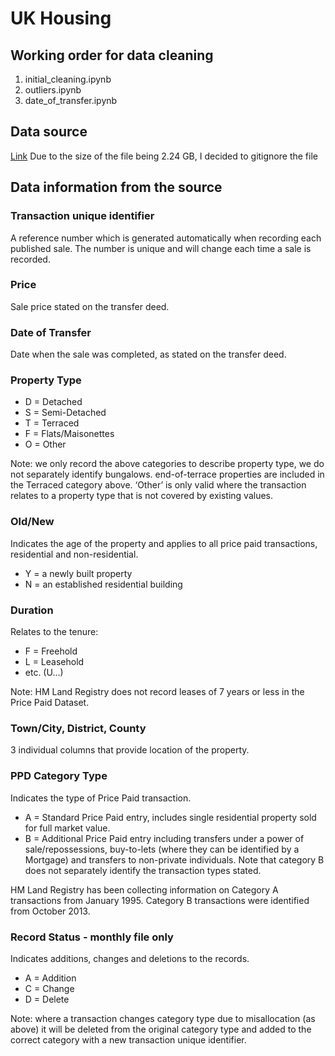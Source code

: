# UK Housing

## Working order for data cleaning
1) initial_cleaning.ipynb
2) outliers.ipynb
3) date_of_transfer.ipynb

## Data source
[Link](https://www.kaggle.com/datasets/hm-land-registry/uk-housing-prices-paid/data)
Due to the size of the file being 2.24 GB, I decided to gitignore the file

## Data information from the source

### Transaction unique identifier
A reference number which is generated automatically when recording each published sale. The number is unique and will change each time a sale is recorded.

### Price
Sale price stated on the transfer deed.

### Date of Transfer
Date when the sale was completed, as stated on the transfer deed.

### Property Type
- D = Detached
- S = Semi-Detached
- T = Terraced
- F = Flats/Maisonettes
- O = Other

Note:
we only record the above categories to describe property type, we do not separately identify bungalows.
end-of-terrace properties are included in the Terraced category above.
‘Other’ is only valid where the transaction relates to a property type that is not covered by existing values.

### Old/New
Indicates the age of the property and applies to all price paid transactions, residential and non-residential.
- Y = a newly built property
- N = an established residential building

### Duration
Relates to the tenure:
- F = Freehold
- L = Leasehold
- etc. (U...)

Note:
HM Land Registry does not record leases of 7 years or less in the Price Paid Dataset.

### Town/City, District, County
3 individual columns that provide location of the property.

### PPD Category Type
Indicates the type of Price Paid transaction.
- A = Standard Price Paid entry, includes single residential property sold for full market value.
- B = Additional Price Paid entry including transfers under a power of sale/repossessions, buy-to-lets (where they can be identified by a Mortgage) and transfers to non-private individuals. Note that category B does not separately identify the transaction types stated.

HM Land Registry has been collecting information on Category A transactions from January 1995. Category B transactions were identified from October 2013.

### Record Status - monthly file only
Indicates additions, changes and deletions to the records.
- A = Addition
- C = Change
- D = Delete

Note:
where a transaction changes category type due to misallocation (as above) it will be deleted from the original category type and added to the correct category with a new transaction unique identifier.
